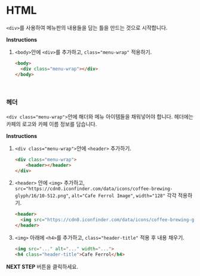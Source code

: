 # HTML
`<div>`를 사용하여 메뉴판의 내용들을 담는 틀을 만드는 것으로 시작합니다. 

**Instructions**
1. `<body>`안에 `<div>`를 추가하고, `class="menu-wrap"` 적용하기. 
    ```html
    <body>
      <div class="menu-wrap"></div>
    </body>
    ```


​    
### 헤더
`<div class="menu-wrap">`안에 해더와 메뉴 아이템들을 채워넣어야 합니다. 헤더에는 카페의 로고와 카페 이름 정보를 담습니다.

**Instructions**
1. `<div class="menu-wrap">`안에 `<header>` 추가하기. 
    ```html
    <div class="menu-wrap">
        <header></header>
    </div>
    ```
1. `<header>` 안에 `<img>` 추가하고, `src="https://cdn0.iconfinder.com/data/icons/coffee-brewing-glyph/16/10-512.png"`, `alt="Cafe Ferrol Image"`, `width="128"` 각각 적용하기.
    ```html
    <header>
      <img src="https://cdn0.iconfinder.com/data/icons/coffee-brewing-glyph/16/10-512.png" alt="Cafe Ferrol image" width="128">
    </header>
    ```
1. `<img>` 아래에 `<h4>`를 추가하고, `class="header-title"` 적용 후 내용 채우기.
    ```html
    <img src="..." alt="..." width="...">
    <h4 class="header-title">Cafe Ferrol</h4> 
    ```



**NEXT STEP** 버튼을 클릭하세요.